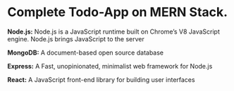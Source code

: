 # Complete Todo-App on MERN Stack.

**Node.js:** Node.js is a JavaScript runtime built on Chrome’s V8 JavaScript engine. Node.js brings JavaScript to the server

**MongoDB:** A document-based open source database

**Express:** A Fast, unopinionated, minimalist web framework for Node.js

**React:** A JavaScript front-end library for building user interfaces
